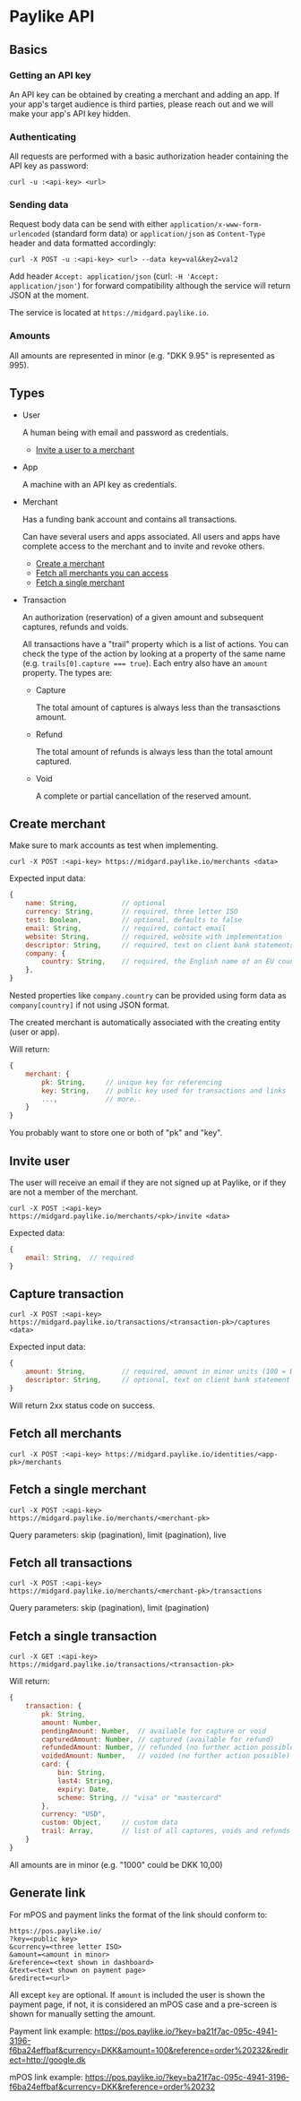 # Paylike API

## Basics

### Getting an API key

An API key can be obtained by creating a merchant and adding an app. If your
app's target audience is third parties, please reach out and we will make your
app's API key hidden.

### Authenticating

All requests are performed with a basic authorization header containing the
API key as password:

```shell
curl -u :<api-key> <url>
```

### Sending data

Request body data can be send with either `application/x-www-form-urlencoded`
(standard form data) or `application/json` as `Content-Type` header and data
formatted accordingly:

```shell
curl -X POST -u :<api-key> <url> --data key=val&key2=val2
```

Add header `Accept: application/json` (curl: `-H 'Accept: application/json'`)
for forward compatibility although the service will return JSON at the moment.

The service is located at `https://midgard.paylike.io`.

### Amounts

All amounts are represented in minor (e.g. "DKK 9.95" is represented as 995).

## Types

- User

	A human being with email and password as credentials.

	- [Invite a user to a merchant](#invite-user)

- App

	A machine with an API key as credentials.

- Merchant

	Has a funding bank account and contains all transactions.

	Can have several users and apps associated. All users and apps have
	complete access to the merchant and to invite and revoke others.

	- [Create a merchant](#create-merchant)
	- [Fetch all merchants you can access](#fetch-all-merchants)
	- [Fetch a single merchant](#fetch-a-single-merchant)

- Transaction

	An authorization (reservation) of a given amount and subsequent captures,
	refunds and voids.

	All transactions have a "trail" property which is a list of actions. You
	can check the type of the action by looking at a property of the same name
	(e.g. `trails[0].capture === true`). Each entry also have an `amount`
	property. The types are:

	- Capture

		The total amount of captures is always less than the transasctions
		amount.

	- Refund

		The total amount of refunds is always less than the total amount
		captured.

	- Void

		A complete or partial cancellation of the reserved amount.

## Create merchant

Make sure to mark accounts as test when implementing.

```shell
curl -X POST :<api-key> https://midgard.paylike.io/merchants <data>
```

Expected input data:

```js
{
	name: String,			// optional
	currency: String,		// required, three letter ISO
	test: Boolean,			// optional, defaults to false
	email: String,			// required, contact email
	website: String,		// required, website with implementation
	descriptor: String,		// required, text on client bank statements
	company: {
		country: String,	// required, the English name of an EU country (e.g. Denmark)
	},
}
```

Nested properties like `company.country` can be provided using form data as
`company[country]` if not using JSON format.

The created merchant is automatically associated with the creating entity
(user or app).

Will return:

```js
{
	merchant: {
		pk: String,		// unique key for referencing
		key: String,	// public key used for transactions and links
		...,			// more..
	}
}
```

You probably want to store one or both of "pk" and "key".

## Invite user

The user will receive an email if they are not signed up at Paylike, or if
they are not a member of the merchant.

```shell
curl -X POST :<api-key> https://midgard.paylike.io/merchants/<pk>/invite <data>
```

Expected data:

```js
{
	email: String,	// required
}
```

## Capture transaction

```shell
curl -X POST :<api-key> https://midgard.paylike.io/transactions/<transaction-pk>/captures <data>
```

Expected input data:

```js
{
	amount: String,			// required, amount in minor units (100 = DKK 1,00)
	descriptor: String,		// optional, text on client bank statement
}
```

Will return 2xx status code on success.

## Fetch all merchants

```shell
curl -X POST :<api-key> https://midgard.paylike.io/identities/<app-pk>/merchants
```

## Fetch a single merchant

```shell
curl -X POST :<api-key> https://midgard.paylike.io/merchants/<merchant-pk>
```

Query parameters: skip (pagination), limit (pagination), live

## Fetch all transactions

```shell
curl -X POST :<api-key> https://midgard.paylike.io/merchants/<merchant-pk>/transactions
```

Query parameters: skip (pagination), limit (pagination)

## Fetch a single transaction

```shell
curl -X GET :<api-key> https://midgard.paylike.io/transactions/<transaction-pk>
```

Will return:

```js
{
	transaction: {
		pk: String,
		amount: Number,
		pendingAmount: Number,	// available for capture or void
		capturedAmount: Number,	// captured (available for refund)
		refundedAmount: Number,	// refunded (no further action possible)
		voidedAmount: Number,	// voided (no further action possible)
		card: {
			bin: String,
			last4: String,
			expiry: Date,
			scheme: String, // "visa" or "mastercard"
		},
		currency: "USD",
		custom: Object,		// custom data
		trail: Array,		// list of all captures, voids and refunds
	}
}
```

All amounts are in minor (e.g. "1000" could be DKK 10,00)

## Generate link

For mPOS and payment links the format of the link should conform to:

```
https://pos.paylike.io/
?key=<public key>
&currency=<three letter ISO>
&amount=<amount in minor>
&reference=<text shown in dashboard>
&text=<text shown on payment page>
&redirect=<url>
```

All except `key` are optional. If `amount` is included the user is shown the
payment page, if not, it is considered an mPOS case and a pre-screen is shown
for manually setting the amount.

Payment link example: https://pos.paylike.io/?key=ba21f7ac-095c-4941-3196-f6ba24effbaf&currency=DKK&amount=100&reference=order%20232&redirect=http://google.dk

mPOS link example: https://pos.paylike.io/?key=ba21f7ac-095c-4941-3196-f6ba24effbaf&currency=DKK&reference=order%20232

